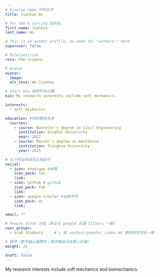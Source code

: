 ```yaml
---
# Display name 你的名字
title: Jianhao Wu

# For SEO & sorting 姓和名
first_name: Jianhao
last_name: Wu

# This is an author profile, no need for "authors:" here
superuser: false

# Role/position
role: PhD Student

# Avatar
avatar:
  image: 
  alt_text: Wu Jianhao

# Short bio 你的学术兴趣
bio: My research interests include soft mechanics.

interests:
  - Soft mechanics

education: #你的教育背景
  courses:
    - course: Bachelor's degree in Civil Engineering
      institution: Qinghai University
      year: 2022
    - course: Master's degree in mechanics
      institution: Tsinghua University
      year: 2025

# 以下的没有就空出来即可
social:
  - icon: envelope #邮箱
    icon_pack: fas
    link: 
  - icon: github # github
    icon_pack: fab
    link: 
  - icon: google-scholar #谷歌学术
    icon_pack: ai
    link: 

email: ""

# People block 分组（务必与 people 页面 filters 一致）
user_groups:
  - Grad Students     # ← 和 content/people/_index.md 里的拼写完全一致

# 排序（数字越小越靠前；首页精选可给更小的值）
weight: 21

draft: false
---
```

My research interests include soft mechanics and biomechanics.
